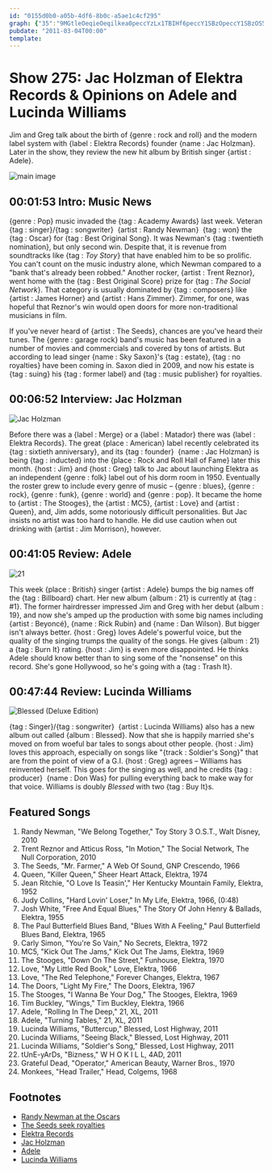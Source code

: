 ```yaml
---
id: "0155d0b0-a05b-4df6-8b0c-a5ae1c4cf295"
graph: {"35":"9MGtleOeqieOeqilkea0peccYzLx1TBIHf6peccY1SBzOpeccY1SBzOS5XD11SBzOBIHf6S5XD1lkea0Ow3tVS5XD1S5XD1WI5TMOw3tVWI5TMVu7TilnpuuVu7TijXdXdBIIk8PeX2MBIIk8GNsaWBIIk8BJK8KGNsaWTH1qoN1npzTH1qoN1npzdHz4nN1npzSSGhm","BG":"0BeeKRYIAE50kvBRYIAEEw1YJWK8ogO8hn8WK8og7HDpkWK8ogDH8JtWK8og9MGtlWK8ogWK8ogxp7NgDkkEAWK8ogBMlTxWK8ogWK8ogeRBqrWK8ogdafO8WK8ogdAnUSRYIAEWK8ogWK8ogWRt85WK8ogeOQhwWK8ogzZIiAdAnUSdafO8dafO8iBnbRX01RVdafO8X01RViBnbR","1WH":"10BIB8rtut8rtutIQK39BQsAMIQK39BHm1GgMit6BQsAMX6cfdIQK39gMit6","27K":"BDOWWzLx1TBDOWWBMxpO3koZSBMxpOBMxpOMf3OkBMxpOLyF9p97qipBMxpO97qipX6cfd97qipBHm1G3koZSLyF9p"}
pubdate: "2011-03-04T00:00"
template: 
---
```






# Show 275: Jac Holzman of Elektra Records & Opinions on Adele and Lucinda Williams

Jim and Greg talk about the birth of {genre : rock and roll} and the modern label system with {label : Elektra Records} founder {name : Jac Holzman}. Later in the show, they review the new hit album by British singer {artist : Adele}.

![main image](https://static.soundopinions.org/images/2011/jacholzman.jpg)



## 00:01:53 Intro: Music News

{genre : Pop} music invaded the {tag : Academy Awards} last week. Veteran {tag : singer}/{tag : songwriter}  {artist : Randy Newman}  {tag : won} the {tag : Oscar} for {tag : Best Original Song}. It was Newman's {tag : twentieth nomination}, but only second win. Despite that, it is revenue from soundtracks like {tag : *Toy Story*} that have enabled him to be so prolific. You can't count on the music industry alone, which Newman compared to a "bank that's already been robbed." Another rocker, {artist : Trent Reznor}, went home with the {tag : Best Original Score} prize for {tag : *The Social Network*}. That category is usually dominated by {tag : composers} like {artist : James Horner} and {artist : Hans Zimmer}. Zimmer, for one, was hopeful that Reznor's win would open doors for more non-traditional musicians in film.

If you've never heard of {artist : The Seeds}, chances are you've heard their tunes. The {genre : garage rock} band's music has been featured in a number of movies and commercials and covered by tons of artists. But according to lead singer {name : Sky Saxon}'s {tag : estate}, {tag : no royalties} have been coming in. Saxon died in 2009, and now his estate is {tag : suing} his {tag : former label} and {tag : music publisher} for royalties.



## 00:06:52 Interview: Jac Holzman

![Jac Holzman](https://static.soundopinions.org/assets/275/BG0.jpg)

Before there was a {label : Merge} or a {label : Matador} there was {label : Elektra Records}. The great {place : American} label recently celebrated its {tag : sixtieth anniversary}, and its {tag : founder}  {name : Jac Holzman} is being {tag : inducted} into the {place : Rock and Roll Hall of Fame} later this month. {host : Jim} and {host : Greg} talk to Jac about launching Elektra as an independent {genre : folk} label out of his dorm room in 1950. Eventually the roster grew to include every genre of music – {genre : blues}, {genre : rock}, {genre : funk}, {genre : world} and {genre : pop}. It became the home to {artist : The Stooges}, the {artist : MC5}, {artist : Love} and {artist : Queen}, and, Jim adds, some notoriously difficult personalities. But Jac insists no artist was too hard to handle. He did use caution when out drinking with {artist : Jim Morrison}, however.



## 00:41:05 Review: Adele

![21](https://static.soundopinions.org/assets/275/1WH0.jpg)

This week {place : British} singer {artist : Adele} bumps the big names off the {tag : Billboard} chart. Her new album {album : 21} is currently at {tag : #1}. The former hairdresser impressed Jim and Greg with her debut {album : 19}, and now she's amped up the production with some big names including {artist : Beyoncé}, {name : Rick Rubin} and {name : Dan Wilson}. But bigger isn't always better. {host : Greg} loves Adele's powerful voice, but the quality of the singing trumps the quality of the songs. He gives {album : 21} a {tag : Burn It} rating. {host : Jim} is even more disappointed. He thinks Adele should know better than to sing some of the "nonsense" on this record. She's gone Hollywood, so he's going with a {tag : Trash It}.



## 00:47:44 Review: Lucinda Williams

![Blessed (Deluxe Edition)](https://static.soundopinions.org/assets/275/27K0.jpg)

{tag : Singer}/{tag : songwriter}  {artist : Lucinda Williams} also has a new album out called {album : Blessed}. Now that she is happily married she's moved on from woeful bar tales to songs about other people. {host : Jim} loves this approach, especially on songs like "{track : Soldier's Song}" that are from the point of view of a G.I. {host : Greg} agrees – Williams has reinvented herself. This goes for the singing as well, and he credits {tag : producer}  {name : Don Was} for pulling everything back to make way for that voice. Williams is doubly *Blessed* with two {tag : Buy It}s.



## Featured Songs

1. Randy Newman, "We Belong Together," Toy Story 3 O.S.T., Walt Disney, 2010
2. Trent Reznor and Atticus Ross, "In Motion," The Social Network, The Null Corporation, 2010
3. The Seeds, "Mr. Farmer," A Web Of Sound, GNP Crescendo, 1966
4. Queen, "Killer Queen," Sheer Heart Attack, Elektra, 1974
5. Jean Ritchie, "O Love Is Teasin'," Her Kentucky Mountain Family, Elektra, 1952
6. Judy Collins, "Hard Lovin' Loser," In My Life, Elektra, 1966, (0:48)
7. Josh White, "Free And Equal Blues," The Story Of John Henry & Ballads, Elektra, 1955
8. The Paul Butterfield Blues Band, "Blues With A Feeling," Paul Butterfield Blues Band, Elektra, 1965
9. Carly Simon, "You're So Vain," No Secrets, Elektra, 1972
10. MC5, "Kick Out The Jams," Kick Out The Jams, Elektra, 1969
11. The Stooges, "Down On The Street," Funhouse, Elektra, 1970
12. Love, "My Little Red Book," Love, Elektra, 1966
13. Love, "The Red Telephone," Forever Changes, Elektra, 1967
14. The Doors, "Light My Fire," The Doors, Elektra, 1967
15. The Stooges, "I Wanna Be Your Dog," The Stooges, Elektra, 1969
16. Tim Buckley, "Wings," Tim Buckley, Elektra, 1966
17. Adele, "Rolling In The Deep," 21, XL, 2011
18. Adele, "Turning Tables," 21, XL, 2011
19. Lucinda Williams, "Buttercup," Blessed, Lost Highway, 2011
20. Lucinda Williams, "Seeing Black," Blessed, Lost Highway, 2011
21. Lucinda Williams, "Soldier's Song," Blessed, Lost Highway, 2011
22. tUnE-yArDs, "Bizness," W H O K I L L, 4AD, 2011
23. Grateful Dead, "Operator," American Beauty, Warner Bros., 1970
24. Monkees, "Head Trailer," Head, Colgems, 1968



## Footnotes

- [Randy Newman at the Oscars](http://www.telegraph.co.uk/culture/film/oscars/8352642/Oscars-2011-Randy-Newman-wins-best-joker-award.html)
- [The Seeds seek royalties](http://www.mi2n.com/press.php3?press_nb=139363)
- [Elektra Records](http://www.elektra.com/)
- [Jac Holzman](http://www.followthemusic.com/whojac.html)
- [Adele](http://www.adele.tv/)
- [Lucinda Williams](http://lucindawilliams.com/splash-page/)